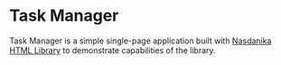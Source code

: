 # Task Manager

Task Manager is a simple single-page application built with [Nasdanika HTML Library](https://github.com/Nasdanika/server/wiki/html) to demonstrate capabilities of the library.
